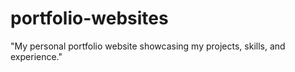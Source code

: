 # portfolio-websites
"My personal portfolio website showcasing my projects, skills, and experience."
